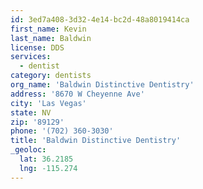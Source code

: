 ```yaml
---
id: 3ed7a408-3d32-4e14-bc2d-48a8019414ca
first_name: Kevin
last_name: Baldwin
license: DDS
services:
  - dentist
category: dentists
org_name: 'Baldwin Distinctive Dentistry'
address: '8670 W Cheyenne Ave'
city: 'Las Vegas'
state: NV
zip: '89129'
phone: '(702) 360-3030'
title: 'Baldwin Distinctive Dentistry'
_geoloc:
  lat: 36.2185
  lng: -115.274
---
```

